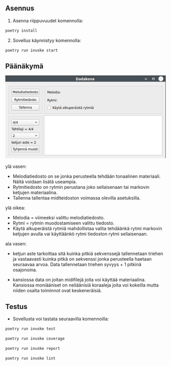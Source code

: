 ## Asennus

1. Asenna riippuvuudet komennolla:

```bash
poetry install
```

2. Sovellus käynnistyy komennolla:

```bash
poetry run invoke start
```


## Päänäkymä

![](./kuvat/kayttoliittyma.png)

ylä vasen:
- Melodiatiedosto on se jonka perusteella tehdään tonaalinen materiaali. Näitä voidaan lisätä useampia.
- Rytmitiedosto on rytmin perustana joko sellaisenaan tai markovin ketjujen materiaalina.
- Tallenna tallentaa miditeidoston voimassa olevilla asetuksilla.

ylä oikea:
- Melodia = viimeeksi valittu melodiatiedosto.
- Rytmi = rytmin muodostamiseen valittu tiedosto.
- Käytä alkuperäistä rytmiä mahdollistaa valita tehdäänkä rytmi markovin ketjujen avulla vai käyttäänkö rytmi tiedoston rytmi sellaisenaan.

ala vasen:

- ketjun aste tarkoittaa sitä kuinka pitkiä sekvenssejä tallennetaan triehen ja vastaavasti kuinka pitkä on sekvenssi jonka perusteella haetaan seuraavaa arvoa. Data tallennetaan triehen  syvyys + 1 pitkinä osajonoina.


- kansiossa data on joitan midifilejä joita voi käyttää materiaalina. Kansiossa moniääniset on neliäänisiä koraaleja joita voi kokeilla mutta niiden osalta toiminnot ovat keskeneräisiä.



## Testus

- Sovellusta voi tastata seuraavilla komennoilla:

```bash
poetry run invoke test
```

```bash
poetry run invoke coverage
```

```bash
poetry run invoke report
```

```bash
poetry run invoke lint
```

